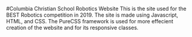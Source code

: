 #Columbia Christian School Robotics Website
This is the site used for the BEST Robotics competition in 2019. The site is made using Javascript, HTML, and CSS. The PureCSS framework is used for more effecient creation of the website and for its responsive classes.